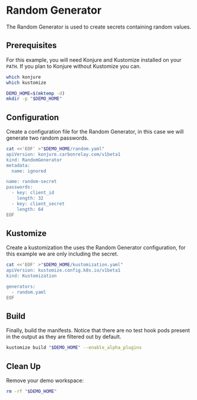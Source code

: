 # Random Generator

The Random Generator is used to create secrets containing random values.

## Prerequisites

For this example, you will need Konjure and Kustomize installed on your `PATH`. If you plan to Konjure without Kustomize you can.

```bash
which konjure
which kustomize

DEMO_HOME=$(mktemp -d)
mkdir -p "$DEMO_HOME"
```

## Configuration

Create a configuration file for the Random Generator, in this case we will generate two random passwords.

```bash
cat <<'EOF' >"$DEMO_HOME/random.yaml"
apiVersion: konjure.carbonrelay.com/v1beta1
kind: RandomGenerator
metadata:
  name: ignored

name: random-secret
passwords:
  - key: client_id
    length: 32
  - key: client_secret
    length: 64
EOF
```

## Kustomize

Create a kustomization the uses the Random Generator configuration, for this example we are only including the secret.

```bash
cat <<'EOF' >"$DEMO_HOME/kustomization.yaml"
apiVersion: kustomize.config.k8s.io/v1beta1
kind: Kustomization

generators:
  - random.yaml
EOF
```

## Build

Finally, build the manifests. Notice that there are no test hook pods present in the output as they are filtered out by default.

```bash
kustomize build "$DEMO_HOME" --enable_alpha_plugins
```

## Clean Up

Remove your demo workspace:

```bash
rm -rf "$DEMO_HOME"
```
